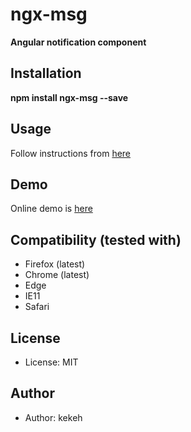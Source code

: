# ngx-msg

**Angular notification component**


## Installation

__npm install ngx-msg --save__

## Usage

Follow instructions from [here](https://github.com/kekeh/ngx-msg/blob/master/README.md)

## Demo
Online demo is [here](http://kekeh.github.io/ngx-msg)

## Compatibility (tested with)
* Firefox (latest)
* Chrome (latest)
* Edge
* IE11
* Safari

## License
* License: MIT

## Author
* Author: kekeh

